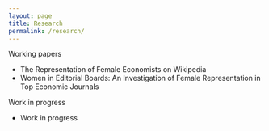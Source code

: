 ```yaml
---
layout: page
title: Research
permalink: /research/
---
```


Working papers
* The Representation of Female Economists on Wikipedia
* Women in Editorial Boards: An Investigation of Female Representation in Top Economic Journals

Work in progress
* Work in progress
